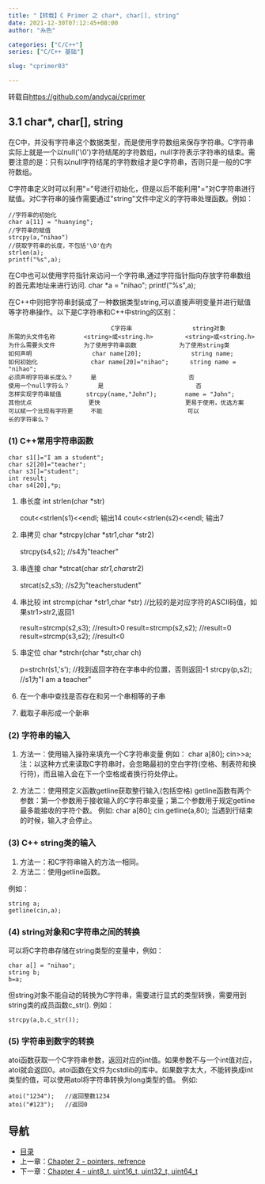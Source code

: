 ```yaml
---
title: "【转载】C Primer 之 char*, char[], string"
date: 2021-12-30T07:12:45+08:00
author: "糸色"

categories: ["C/C++"]
series: ["C/C++ 基础"]

slug: "cprimer03"

---
```


转载自<https://github.com/andycai/cprimer>


## 3.1 char*, char[], string

在C中，并没有字符串这个数据类型，而是使用字符数组来保存字符串。C字符串实际上就是一个以null('\0')字符结尾的字符数组，null字符表示字符串的结束。需要注意的是：只有以null字符结尾的字符数组才是C字符串，否则只是一般的C字符数组。
    
C字符串定义时可以利用"="号进行初始化，但是以后不能利用"="对C字符串进行赋值。对C字符串的操作需要通过"string"文件中定义的字符串处理函数。例如：

	//字符串的初始化
	char a[11] = "huanying";
	//字符串的赋值
	strcpy(a,"nihao")
	//获取字符串的长度，不包括'\0'在内
	strlen(a);
	printf("%s",a);

在C中也可以使用字符指针来访问一个字符串,通过字符指针指向存放字符串数组的首元素地址来进行访问.
char *a = "nihao";
printf("%s",a);

在C++中则把字符串封装成了一种数据类型string,可以直接声明变量并进行赋值等字符串操作。以下是C字符串和C++中string的区别：

	                             C字符串                 string对象
	所需的头文件名称       	<string>或<string.h>        	<string>或<string.h>
	为什么需要头文件       	为了使用字符串函数            为了使用string类
	如何声明                 char name[20];              string name;
	如何初始化               char name[20]="nihao";   	string name = "nihao";
	必须声明字符串长度么？		是                          否
	使用一个null字符么？     	是                          否
	怎样实现字符串赋值      	strcpy(name,"John");        name = "John";
	其他优点               	更快                        更易于使用，优选方案
	可以赋一个比现有字符更 	不能                        可以
	长的字符串么？  

### (1) C++常用字符串函数

	char s1[]="I am a student";
	char s2[20]="teacher";
	char s3[]="student";
	int result;
	char s4[20],*p;

1. 串长度 int strlen(char *str)

	cout<<strlen(s1)<<endl; 输出14
	cout<<strlen(s2)<<endl; 输出7
	
2. 串拷贝 char *strcpy(char *str1,char *str2)

	strcpy(s4,s2);   //s4为"teacher"

3. 串连接 char *strcat(char *str1,char*str2)
	
	strcat(s2,s3); //s2为"teacherstudent"

4. 串比较 int strcmp(char *str1,char *str) //比较的是对应字符的ASCII码值，如果str1>str2,返回1

	result=strcmp(s2,s3);   //result>0
	result=strcmp(s2,s2);   //result=0
	result=strcmp(s3,s2);   //result<0
	
5. 串定位 char *strchr(char *str,char ch)

	p=strchr(s1,'s');    //找到返回字符在字串中的位置，否则返回-1
	strcpy(p,s2);      //s1为"I am a teacher"
	
6. 在一个串中查找是否存在和另一个串相等的子串

7. 截取子串形成一个新串

### (2) 字符串的输入

1. 方法一：使用输入操符来填充一个C字符串变量
例如：
char a[80];
cin>>a;
注：以这种方式来读取C字符串时，会忽略最初的空白字符(空格、制表符和换行符)，而且输入会在下一个空格或者换行符处停止。

2. 方法二：使用预定义函数getline获取整行输入(包括空格)
getline函数有两个参数：第一个参数用于接收输入的C字符串变量；第二个参数用于规定getline最多能接收的字符个数。
例如:
char a[80];
cin.getline(a,80);
当遇到行结束的时候，输入才会停止。

### (3) C++ string类的输入

1. 方法一：和C字符串输入的方法一相同。
2. 方法二：使用getline函数。

例如：

	string a;
	getline(cin,a);

### (4) string对象和C字符串之间的转换

可以将C字符串存储在string类型的变量中，例如：
	
	char a[] = "nihao";
	string b;
	b=a;

但string对象不能自动的转换为C字符串，需要进行显式的类型转换，需要用到string类的成员函数c_str().
例如：

	strcpy(a,b.c_str());


### (5) 字符串到数字的转换

atoi函数获取一个C字符串参数，返回对应的int值。如果参数不与一个int值对应，atoi就会返回0。atoi函数在文件为cstdlib的库中。如果数字太大，不能转换成int类型的值，可以使用atol将字符串转换为long类型的值。
例如:

	atoi("1234");   //返回整数1234
	atoi("#123");   //返回0

## 导航
* [目录](00.md)
* 上一章：[Chapter 2 - pointers, refrence](02.md)
* 下一章：[Chapter 4 - uint8\_t, uint16\_t, uint32\_t, uint64\_t](04.md)